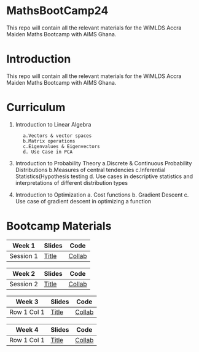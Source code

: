 # MathsBootCamp24
This repo will contain all the relevant materials for the WiMLDS Accra Maiden Maths Bootcamp with AIMS Ghana.

# Introduction
This repo will contain all the relevant materials for the WiMLDS Accra Maiden Maths Bootcamp with AIMS Ghana.


# Curriculum
1. Introduction to Linear Algebra

```
      a.Vectors & vector spaces
      b.Matrix operations
      c.Eigenvalues & Eigenvectors
      d. Use Case in PCA

```

   
3. Introduction to Probability Theory
      a.Discrete & Continuous Probability Distributions
      b.Measures of central tendencies
      c.Inferential Statistics(Hypothesis testing
      d. Use cases in descriptive statistics and interpretations of different distribution types

4. Introduction to Optimization
      a. Cost functions
      b. Gradient Descent
      c. Use case of gradient descent in optimizing a function


# Bootcamp Materials
| Week 1 | Slides | Code |
|----------|----------|----------|
| Session 1 | [Title](URL "Optional Title") | [Collab](URL "Optional Title") |


| Week 2 | Slides | Code |
|----------|----------|----------|
| Session 2 | [Title](URL "Optional Title") | [Collab](URL "Optional Title") |


| Week 3 | Slides | Code |
|----------|----------|----------|
| Row 1 Col 1 | [Title](URL "Optional Title") | [Collab](URL "Optional Title") |


| Week 4 | Slides | Code |
|----------|----------|----------|
| Row 1 Col 1 | [Title](URL "Optional Title") | [Collab](URL "Optional Title") |
